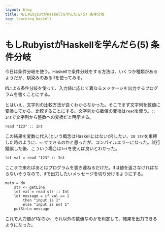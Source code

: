 ```yaml
---
layout: blog
title: もしRubyistがHaskellを学んだら(5) 条件分岐
tag: learning_haskell
---
```


# もしRubyistがHaskellを学んだら(5) 条件分岐

今日は条件分岐を使う。Haskellで条件分岐をする方法は、いくつか種類があるようだが、馴染みのあるifを使ってみる。

ifによる条件分岐を使って、入力値に応じて異なるメッセージを出力するプログラムを書くことにする。

とはいえ、文字列の比較方法が良くわからなかった。そこでまず文字列を数値に変換してから、比較することにする。文字列から数値の変換は`read`を使う。`:: Int`で文字列から整数への変換だと明示する。

~~~~
read "123" :: Int
~~~~

この結果を変数に代入(という概念はHaskellにはないが)したい。`IO Str`を束縛した時のように、`<-`でできるのかと思ったが、コンパイルエラーになった。試行錯誤した後、こういう場合は`let`を使えば良いとわかった。

~~~~
let val = read "123" :: Int
~~~~

ここまで来ればあとはプログラムを書き連ねるだけだ。ifは値を返さなければならないそうなので、ifで出力したいメッセージを切り分けるようにする。

~~~~
main = do
	str <- getLine
	let val = read str :: Int
	let message = if val == 1
		then "input is 1"
		else "input is not 1"
	putStrLn message
~~~~

これで入力値が1なのか、それ以外の数値なのかを判定して、結果を出力できるようになった。
